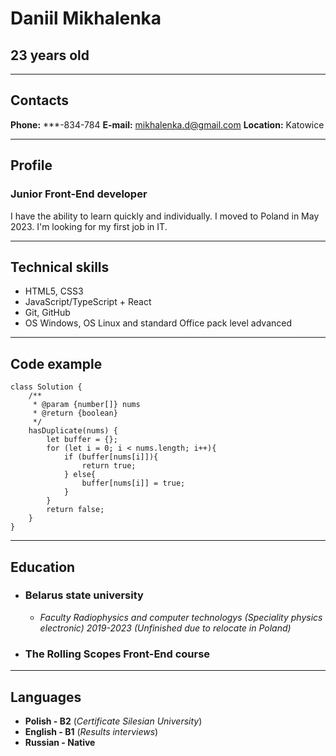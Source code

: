 # Daniil Mikhalenka
## 23 years old
---
## Contacts
**Phone:** ***-834-784
**E-mail:** mikhalenka.d@gmail.com
**Location:** Katowice

---

## Profile
### Junior Front-End developer
I have the ability to learn quickly and individually.
I moved to Poland in May 2023.
I'm looking for my first job in IT.

---

## Technical skills

* HTML5, CSS3
* JavaScript/TypeScript + React
* Git, GitHub
* OS Windows, OS Linux and standard Office pack level advanced

---
## Code example

```
class Solution {
    /**
     * @param {number[]} nums
     * @return {boolean}
     */
    hasDuplicate(nums) {
        let buffer = {};
        for (let i = 0; i < nums.length; i++){
            if (buffer[nums[i]]){
                return true;
            } else{
                buffer[nums[i]] = true; 
            }
        }
        return false;
    }
}
```
---

## Education
* ### Belarus state university
    * _Faculty Radiophysics and computer technologys
    (Speciality physics electronic)
    2019-2023 (Unfinished due to relocate in Poland)_
* ### The Rolling Scopes Front-End course

---

## Languages
* **Polish - B2** (*Certificate Silesian University*)
* **English - B1** (*Results interviews*)
* **Russian - Native**